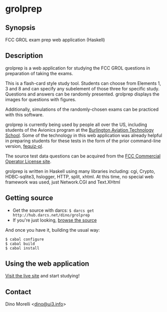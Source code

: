 # grolprep


## Synopsis

FCC GROL exam prep web application (Haskell)


## Description

grolprep is a web application for studying the FCC GROL questions
in preparation of taking the exams.

This is a flash-card style study tool. Students can choose from
Elements 1, 3 and 8 and can specify any subelement of those
three for specific study. Questions and answers can be randomly
presented. grolprep displays the images for questions with figures.

Additionally, simulations of the randomly-chosen exams can be
practiced with this software.

grolprep is currently being used by people all over the US, including
students of the Avionics program at the [Burlington Aviation
Technology School](http://kevaco.net/aviationtech/). Some of the
technology in this web application was already helpful in preparing
students for these tests in the form of the prior command-line
version, [fequiz-pl](http://ui3.info/d/proj/fequiz-pl.html).

The source test data questions can be acquired
from the [FCC Commercial Operator License
site](http://wireless.fcc.gov/commoperators/eqp.html).

grolprep is written in Haskell using many libraries including:
cgi, Crypto, HDBC-sqlite3, hslogger, HTTP, split, xhtml. At this
time, no special web framework was used, just Network.CGI and
Text.XHtml


## Getting source

- Get the source with darcs: `$ darcs get http://hub.darcs.net/dino/grolprep`
- If you're just looking, [browse the source](http://hub.darcs.net/dino/grolprep)

And once you have it, building the usual way:

    $ cabal configure
    $ cabal build
    $ cabal install


## Using the web application

[Visit the live site](http://ui3.info/grolprep/bin/fcc-grol-prep.cgi) and start studying!


## Contact

Dino Morelli <[dino@ui3.info](mailto:dino@ui3.info)>
